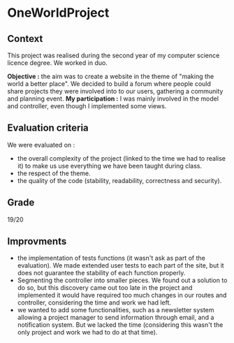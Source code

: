 # OneWorldProject

## Context
This project was realised during the second year of my computer science licence degree. We worked in duo. 

**Objective :** the aim was to create a website in the theme of "making the world a better place". We decided to build a forum where people could share projects they were involved into to our users, gathering a community and planning event. 
**My participation :** I was mainly involved in the model and controller, even though I implemented some views. 

## Evaluation criteria
We were evaluated on : 

* the overall complexity of the project (linked to the time we had to realise it) to make us use everything we have been taught during class. 
* the respect of the theme. 
* the quality of the code (stability, readability, correctness and security). 

## Grade
19/20

## Improvments

* the implementation of tests functions (it wasn't ask as part of the evaluation). We made extended user tests to each part of the site, but it does not guarantee the stability of each function properly. 
* Segmenting the controller into smaller pieces. We found out a solution to do so, but this discovery came out too late in the project and implemented it would have required too much changes in our routes and controller, considering the time and work we had left.
* we wanted to add some functionalities, such as a newsletter system allowing a project manager to send information through email, and a notification system. But we lacked the time (considering this wasn't the only project and work we had to do at that time).
